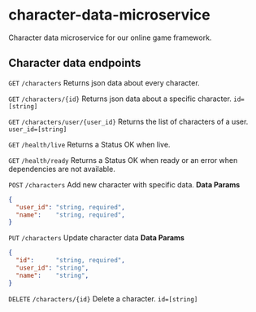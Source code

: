 # character-data-microservice
Character data microservice for our online game framework. 

## Character data endpoints

`GET` `/characters` Returns json data about every character.

`GET` `/characters/{id}` Returns json data about a specific character. `id=[string]`

`GET` `/characters/user/{user_id}` Returns the list of characters of a user. `user_id=[string]`

`GET` `/health/live` Returns a Status OK when live.

`GET` `/health/ready` Returns a Status OK when ready or an error when dependencies are not available.

`POST` `/characters` Add new character with specific data.
__Data Params__
```json
{
  "user_id": "string, required",
  "name":    "string, required",
}
```

`PUT` `/characters` Update character data 
__Data Params__
```json
{
  "id":      "string, required",
  "user_id": "string",
  "name":    "string",
}
```

`DELETE` `/characters/{id}` Delete a character.  `id=[string]`
